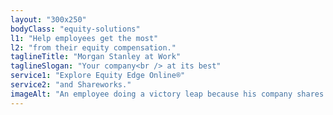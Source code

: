 ```yaml
---
layout: "300x250"
bodyClass: "equity-solutions"
l1: "Help employees get the most"
l2: "from their equity compensation."
taglineTitle: "Morgan Stanley at Work"
taglineSlogan: "Your company<br /> at its best"
service1: "Explore Equity Edge Online®"
service2: "and Shareworks."
imageAlt: "An employee doing a victory leap because his company shares just vested while coworkers cheer him on."
---
```

